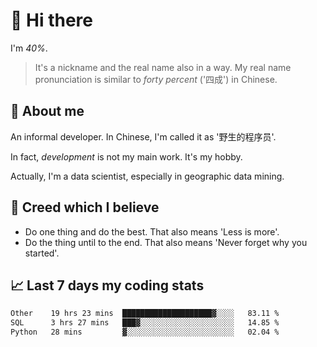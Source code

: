 # 👋 Hi there

I'm *40%*.

> It's a nickname and the real name also in a way.
> My real name pronunciation is similar to *forty percent* ('四成') in Chinese.

## :speech_balloon: About me

An informal developer. In Chinese, I'm called it as '野生的程序员'.

In fact, _development_ is not my main work. It's my hobby.

Actually, I'm a data scientist, especially in geographic data mining.

## :see_no_evil: Creed which I believe

- Do one thing and do the best. That also means 'Less is more'.
- Do the thing until to the end. That also means 'Never forget why you started'.

## :chart_with_upwards_trend: Last 7 days my coding stats

<!--START_SECTION:waka-->

```txt
Other    19 hrs 23 mins  ████████████████████▓░░░░   83.11 %
SQL      3 hrs 27 mins   ███▓░░░░░░░░░░░░░░░░░░░░░   14.85 %
Python   28 mins         ▓░░░░░░░░░░░░░░░░░░░░░░░░   02.04 %
```

<!--END_SECTION:waka-->
